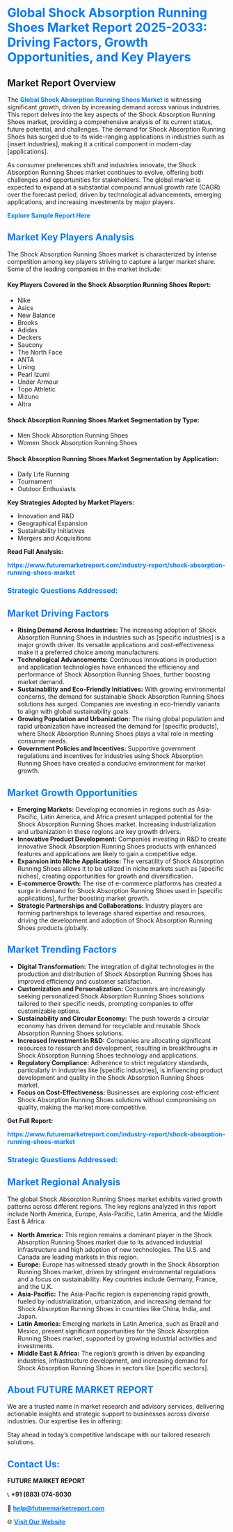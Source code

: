 <h1 style="color: #007BFF;">Global Shock Absorption Running Shoes Market Report 2025-2033: Driving Factors, Growth Opportunities, and Key Players</h1>

<section id="overview">
<h2>Market Report Overview</h2>
<p>The <a href="https://www.futuremarketreport.com/industry-report/shock-absorption-running-shoes-market" style="color: #007BFF; text-decoration: none;"><strong>Global Shock Absorption Running Shoes Market</strong></a> is witnessing significant growth, driven by increasing demand across various industries. This report delves into the key aspects of the Shock Absorption Running Shoes market, providing a comprehensive analysis of its current status, future potential, and challenges. The demand for Shock Absorption Running Shoes has surged due to its wide-ranging applications in industries such as [insert industries], making it a critical component in modern-day [applications].</p>
<p>As consumer preferences shift and industries innovate, the Shock Absorption Running Shoes market continues to evolve, offering both challenges and opportunities for stakeholders. The global market is expected to expand at a substantial compound annual growth rate (CAGR) over the forecast period, driven by technological advancements, emerging applications, and increasing investments by major players.</p>
</section>

<section id="overview">
<p><a href="https://www.futuremarketreport.com/request-sample/reportId=26303" style="color: #007BFF; text-decoration: none;"><strong>Explore Sample Report Here</strong></a></p>
</section>

<section id="key-players">
<h2 style="color: #007BFF;">Market Key Players Analysis</h2>
<p>The Shock Absorption Running Shoes market is characterized by intense competition among key players striving to capture a larger market share. Some of the leading companies in the market include:</p>
<h4>Key Players Covered in the Shock Absorption Running Shoes Report:</h4>
<ul><li>Nike</li><li>Asics</li><li>New Balance</li><li>Brooks</li><li>Adidas</li><li>Deckers</li><li>Saucony</li><li>The North Face</li><li>ANTA</li><li>Lining</li><li>Pearl Izumi</li><li>Under Armour</li><li>Topo Athletic</li><li>Mizuno</li><li>Altra</li></ul>
<h4>Shock Absorption Running Shoes Market Segmentation by Type:</h4>
<ul><li>Men Shock Absorption Running Shoes</li><li>Women Shock Absorption Running Shoes</li></ul>

<h4>Shock Absorption Running Shoes Market Segmentation by Application:</h4>
<ul><li>Daily Life Running</li><li>Tournament</li><li>Outdoor Enthusiasts</li></ul>
<p><strong>Key Strategies Adopted by Market Players:</strong></p>
<ul>
<li>Innovation and R&D</li>
<li>Geographical Expansion</li>
<li>Sustainability Initiatives</li>
<li>Mergers and Acquisitions</li>
</ul>
</section>

<section>
<p><strong>Read Full Analysis: </strong></p><a href="https://www.futuremarketreport.com/industry-report/shock-absorption-running-shoes-market" style="color: #007BFF; text-decoration: none;"><strong>https://www.futuremarketreport.com/industry-report/shock-absorption-running-shoes-market</strong></a>
<h3 style="color: #007BFF;">Strategic Questions Addressed:</h3>
</section>

<section id="driving-factors">
<h2 style="color: #007BFF;">Market Driving Factors</h2>
<ul>
<li><strong>Rising Demand Across Industries:</strong> The increasing adoption of Shock Absorption Running Shoes in industries such as [specific industries] is a major growth driver. Its versatile applications and cost-effectiveness make it a preferred choice among manufacturers.</li>
<li><strong>Technological Advancements:</strong> Continuous innovations in production and application technologies have enhanced the efficiency and performance of Shock Absorption Running Shoes, further boosting market demand.</li>
<li><strong>Sustainability and Eco-Friendly Initiatives:</strong> With growing environmental concerns, the demand for sustainable Shock Absorption Running Shoes solutions has surged. Companies are investing in eco-friendly variants to align with global sustainability goals.</li>
<li><strong>Growing Population and Urbanization:</strong> The rising global population and rapid urbanization have increased the demand for [specific products], where Shock Absorption Running Shoes plays a vital role in meeting consumer needs.</li>
<li><strong>Government Policies and Incentives:</strong> Supportive government regulations and incentives for industries using Shock Absorption Running Shoes have created a conducive environment for market growth.</li>
</ul>
</section>

<section id="growth-opportunities">
<h2 style="color: #007BFF;">Market Growth Opportunities</h2>
<ul>
<li><strong>Emerging Markets:</strong> Developing economies in regions such as Asia-Pacific, Latin America, and Africa present untapped potential for the Shock Absorption Running Shoes market. Increasing industrialization and urbanization in these regions are key growth drivers.</li>
<li><strong>Innovative Product Development:</strong> Companies investing in R&D to create innovative Shock Absorption Running Shoes products with enhanced features and applications are likely to gain a competitive edge.</li>
<li><strong>Expansion into Niche Applications:</strong> The versatility of Shock Absorption Running Shoes allows it to be utilized in niche markets such as [specific niches], creating opportunities for growth and diversification.</li>
<li><strong>E-commerce Growth:</strong> The rise of e-commerce platforms has created a surge in demand for Shock Absorption Running Shoes used in [specific applications], further boosting market growth.</li>
<li><strong>Strategic Partnerships and Collaborations:</strong> Industry players are forming partnerships to leverage shared expertise and resources, driving the development and adoption of Shock Absorption Running Shoes products globally.</li>
</ul>
</section>

<section id="trending-factors">
<h2 style="color: #007BFF;">Market Trending Factors</h2>
<ul>
<li><strong>Digital Transformation:</strong> The integration of digital technologies in the production and distribution of Shock Absorption Running Shoes has improved efficiency and customer satisfaction.</li>
<li><strong>Customization and Personalization:</strong> Consumers are increasingly seeking personalized Shock Absorption Running Shoes solutions tailored to their specific needs, prompting companies to offer customizable options.</li>
<li><strong>Sustainability and Circular Economy:</strong> The push towards a circular economy has driven demand for recyclable and reusable Shock Absorption Running Shoes solutions.</li>
<li><strong>Increased Investment in R&D:</strong> Companies are allocating significant resources to research and development, resulting in breakthroughs in Shock Absorption Running Shoes technology and applications.</li>
<li><strong>Regulatory Compliance:</strong> Adherence to strict regulatory standards, particularly in industries like [specific industries], is influencing product development and quality in the Shock Absorption Running Shoes market.</li>
<li><strong>Focus on Cost-Effectiveness:</strong> Businesses are exploring cost-efficient Shock Absorption Running Shoes solutions without compromising on quality, making the market more competitive.</li>
</ul>
</section>

<section>
<p><strong>Get Full Report: </strong></p><a href="https://www.futuremarketreport.com/industry-report/shock-absorption-running-shoes-market" style="color: #007BFF; text-decoration: none;"><strong>https://www.futuremarketreport.com/industry-report/shock-absorption-running-shoes-market</strong></a>
<h3 style="color: #007BFF;">Strategic Questions Addressed:</h3>
</section>


<section id="regional-analysis">
<h2 style="color: #007BFF;">Market Regional Analysis</h2>
<p>The global Shock Absorption Running Shoes market exhibits varied growth patterns across different regions. The key regions analyzed in this report include North America, Europe, Asia-Pacific, Latin America, and the Middle East & Africa:</p>
<ul>
<li><strong>North America:</strong> This region remains a dominant player in the Shock Absorption Running Shoes market due to its advanced industrial infrastructure and high adoption of new technologies. The U.S. and Canada are leading markets in this region.</li>
<li><strong>Europe:</strong> Europe has witnessed steady growth in the Shock Absorption Running Shoes market, driven by stringent environmental regulations and a focus on sustainability. Key countries include Germany, France, and the U.K.</li>
<li><strong>Asia-Pacific:</strong> The Asia-Pacific region is experiencing rapid growth, fueled by industrialization, urbanization, and increasing demand for Shock Absorption Running Shoes in countries like China, India, and Japan.</li>
<li><strong>Latin America:</strong> Emerging markets in Latin America, such as Brazil and Mexico, present significant opportunities for the Shock Absorption Running Shoes market, supported by growing industrial activities and investments.</li>
<li><strong>Middle East & Africa:</strong> The region’s growth is driven by expanding industries, infrastructure development, and increasing demand for Shock Absorption Running Shoes in sectors like [specific sectors].</li>
</ul>
</section>

<footer>
<h2 style="color: #007BFF;">About FUTURE MARKET REPORT</h2>
<p>We are a trusted name in market research and advisory services, delivering actionable insights and strategic support to businesses across diverse industries. Our expertise lies in offering:</p>

<p>Stay ahead in today’s competitive landscape with our tailored research solutions.</p>

<h2 style="color: #007BFF;">Contact Us:</h2>
<p><strong>FUTURE MARKET REPORT</strong></p>
<p>📞 <strong>+91 (883) 074-8030</strong></p>
<p>📧 <strong><a href="mailto:help@futuremarketreport.com" style="color: #007BFF;">help@futuremarketreport.com</a></strong></p>
<p>🌐 <strong><a href="https://www.futuremarketreport.com/" style="color: #007BFF;">Visit Our Website</a></strong></p>
</footer>